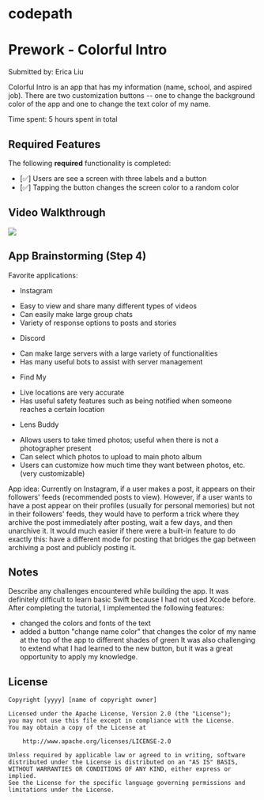 # codepath
# Prework - Colorful Intro

Submitted by: Erica Liu

Colorful Intro is an app that has my information (name, school, and aspired job). There are two customization buttons -- one to change the background color of the app and one to change the text color of my name. 

Time spent: 5 hours spent in total

## Required Features

The following **required** functionality is completed:

- [✅] Users are see a screen with three labels and a button
- [✅] Tapping the button changes the screen color to a random color
 
## Video Walkthrough

![](https://media.giphy.com/media/v1.Y2lkPTc5MGI3NjExaWZobXZiMmhkczZwM3FjZjhhMXRicmtraDBncTRoaGRxMWc5YzBjOSZlcD12MV9pbnRlcm5hbF9naWZfYnlfaWQmY3Q9Zw/cJx454KN8Op5MAWDd8/giphy.gif)

## App Brainstorming (Step 4)
Favorite applications:
- Instagram
* Easy to view and share many different types of videos
* Can easily make large group chats
* Variety of response options to posts and stories
- Discord
* Can make large servers with a large variety of functionalities
* Has many useful bots to assist with server management
- Find My
* Live locations are very accurate
* Has useful safety features such as being notified when someone reaches a certain location
- Lens Buddy
* Allows users to take timed photos; useful when there is not a photographer present
* Can select which photos to upload to main photo album
* Users can customize how much time they want between photos, etc. (very customizable)

App idea: 
Currently on Instagram, if a user makes a post, it appears on their followers' feeds (recommended posts to view). However, if a user wants to have a post appear on their profiles (usually for personal memories) but not in their followers' feeds, they would have to perform a trick where they archive the post immediately after posting, wait a few days, and then unarchive it. It would much easier if there were a built-in feature to do exactly this: have a different mode for posting that bridges the gap between archiving a post and publicly posting it. 

## Notes

Describe any challenges encountered while building the app.
It was definitely difficult to learn basic Swift because I had not used Xcode before. After completing the tutorial, I implemented the following features:
- changed the colors and fonts of the text
- added a button "change name color" that changes the color of my name at the top of the app to different shades of green
It was also challenging to extend what I had learned to the new button, but it was a great opportunity to apply my knowledge.

## License

    Copyright [yyyy] [name of copyright owner]

    Licensed under the Apache License, Version 2.0 (the "License");
    you may not use this file except in compliance with the License.
    You may obtain a copy of the License at

        http://www.apache.org/licenses/LICENSE-2.0

    Unless required by applicable law or agreed to in writing, software
    distributed under the License is distributed on an "AS IS" BASIS,
    WITHOUT WARRANTIES OR CONDITIONS OF ANY KIND, either express or implied.
    See the License for the specific language governing permissions and
    limitations under the License.
